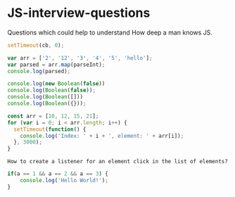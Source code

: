 # JS-interview-questions
Questions which could help to understand How deep a man knows JS.
 
```javascript
setTimeout(cb, 0);
```

```javascript
var arr = ['2', '12', '3', '4', '5', 'hello'];
var parsed = arr.map(parseInt);
console.log(parsed);
```

```javascript
console.log(new Boolean(false))
console.log(Boolean(false));
console.log(Boolean([]))
console.log(Boolean({}));
```

```javascript
const arr = [10, 12, 15, 21];
for (var i = 0; i < arr.length; i++) {
  setTimeout(function() {
    console.log('Index: ' + i + ', element: ' + arr[i]);
  }, 3000);
}
```

```
How to create a listener for an element click in the list of elements?
```

```javascript
if(a == 1 && a == 2 && a == 3) {
    console.log('Hello World!');
}
```

